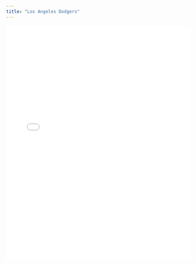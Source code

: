 ```yaml
---
title: "Los Angeles Dodgers"
---
```



<iframe id="igraph" scrolling="no" style="border:none;" seamless="seamless" src="/plots/LAD.html" height="640" width="100%"></iframe>